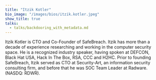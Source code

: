 ```yaml
---
title: "Itzik Kotler"
bio_image: "/images/bios/itzik.kotler.jpeg"
show_title: true
talks:
  - talks/backdooring_with_metadata.md
---
```

Itzik Kotler is CTO and Co-Founder of SafeBreach. Itzik has more than a decade of experience researching and working in the computer security space. He is a recognized industry speaker, having spoken at DEFCON, Black Hat USA, Hack In The Box, RSA, CCC and H2HC. Prior to founding SafeBreach, Itzik served as CTO at Security-Art, an information security consulting firm, and before that he was SOC Team Leader at Radware. (NASDQ: RDWR).